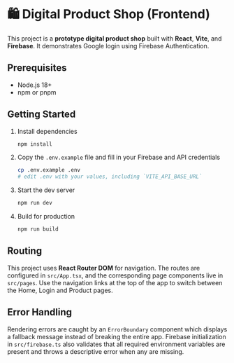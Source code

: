 # 🛍️ Digital Product Shop (Frontend)

This project is a **prototype digital product shop** built with **React**,
**Vite**, and **Firebase**. It demonstrates Google login using Firebase
Authentication.

## Prerequisites

- Node.js 18+
- npm or pnpm

## Getting Started

1. Install dependencies

   ```bash
   npm install
   ```

2. Copy the `.env.example` file and fill in your Firebase and API credentials

   ```bash
   cp .env.example .env
   # edit .env with your values, including `VITE_API_BASE_URL`
   ```

3. Start the dev server

   ```bash
   npm run dev
   ```

4. Build for production

   ```bash
   npm run build
   ```

## Routing


This project uses **React Router DOM** for navigation. The routes are
configured in `src/App.tsx`, and the corresponding page components live in
`src/pages`. Use the navigation links at the top of the app to switch between
the Home, Login and Product pages.

## Error Handling

Rendering errors are caught by an `ErrorBoundary` component which displays a
fallback message instead of breaking the entire app. Firebase initialization in
`src/firebase.ts` also validates that all required environment variables are
present and throws a descriptive error when any are missing.


